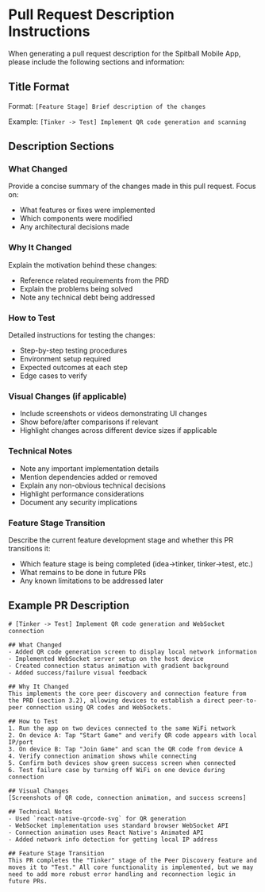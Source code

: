 # Pull Request Description Instructions

When generating a pull request description for the Spitball Mobile App, please include the following sections and information:

## Title Format

Format: `[Feature Stage] Brief description of the changes`

Example: `[Tinker -> Test] Implement QR code generation and scanning`

## Description Sections

### What Changed

Provide a concise summary of the changes made in this pull request. Focus on:
- What features or fixes were implemented
- Which components were modified
- Any architectural decisions made

### Why It Changed

Explain the motivation behind these changes:
- Reference related requirements from the PRD
- Explain the problems being solved
- Note any technical debt being addressed

### How to Test

Detailed instructions for testing the changes:
- Step-by-step testing procedures
- Environment setup required
- Expected outcomes at each step
- Edge cases to verify

### Visual Changes (if applicable)

- Include screenshots or videos demonstrating UI changes
- Show before/after comparisons if relevant
- Highlight changes across different device sizes if applicable

### Technical Notes

- Note any important implementation details
- Mention dependencies added or removed
- Explain any non-obvious technical decisions
- Highlight performance considerations
- Document any security implications

### Feature Stage Transition

Describe the current feature development stage and whether this PR transitions it:
- Which feature stage is being completed (idea->tinker, tinker->test, etc.)
- What remains to be done in future PRs
- Any known limitations to be addressed later

## Example PR Description

```
# [Tinker -> Test] Implement QR code generation and WebSocket connection

## What Changed
- Added QR code generation screen to display local network information
- Implemented WebSocket server setup on the host device
- Created connection status animation with gradient background
- Added success/failure visual feedback

## Why It Changed
This implements the core peer discovery and connection feature from the PRD (section 3.2), allowing devices to establish a direct peer-to-peer connection using QR codes and WebSockets.

## How to Test
1. Run the app on two devices connected to the same WiFi network
2. On device A: Tap "Start Game" and verify QR code appears with local IP/port
3. On device B: Tap "Join Game" and scan the QR code from device A
4. Verify connection animation shows while connecting
5. Confirm both devices show green success screen when connected
6. Test failure case by turning off WiFi on one device during connection

## Visual Changes
[Screenshots of QR code, connection animation, and success screens]

## Technical Notes
- Used `react-native-qrcode-svg` for QR generation
- WebSocket implementation uses standard browser WebSocket API
- Connection animation uses React Native's Animated API
- Added network info detection for getting local IP address

## Feature Stage Transition
This PR completes the "Tinker" stage of the Peer Discovery feature and moves it to "Test." All core functionality is implemented, but we may need to add more robust error handling and reconnection logic in future PRs.
```